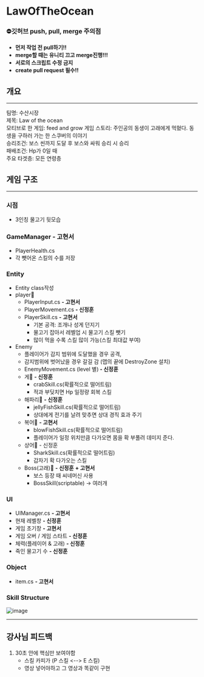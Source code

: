 # LawOfTheOcean
### ⛔<b>깃허브 push, pull, merge 주의점</b>
- <b>먼저 작업 전 pull하기!!</b> 
- <b>merge할 때는 유니티 끄고 merge진행!!!</b>
- <b>서로의 스크립트 수정 금지</b>
- <b>create pull request 필수!!</b> 
## 개요
---
팀명: 수산시장<br>
제목: Law of the ocean<br>
모티브로 한 게임: feed and grow
게임 스토리: 주인공의 동생이 고래에게 먹혔다. 동생을 구하러 가는 한 스쿠버의 이야기<br>
승리조건: 보스 씬까지 도달 후 보스와 싸워 승리 시 승리<br>
패배조건: Hp가 0일 때<br>
주요 타겟층: 모든 연령층
<br>
## 게임 구조
---
### 시점
- 3인칭 물고기 뒷모습
### GameManager  <b> - 고현서</b>
- PlayerHealth.cs
- 각 뺏어온 스킬의 수를 저장 
### Entity
- Entity class작성
- player🤽
    - PlayerInput.cs <b>- 고현서</b>
    - PlayerMovement.cs <b> - 신정훈</b>
    - PlayerSkill.cs <b>- 고현서</b>
        - 기본 공격: 조개나 성게 던지기
        - 물고기 잡아서 레벨업 시 물고기 스킬 뺏기
        - 많이 먹을 수록 스킬 많이 가능(스킬 최대값 부여)
- Enemy
    - 플레이어가 감지 범위에 도달했을 경우 공격,
    - 감지범위에 벗어났을 경우 갈길 감 (맵의 끝에 DestroyZone 설치)
    - EnemyMovement.cs (level 별)<b> - 신정훈</b>
    - 게🦀 <b> - 신정훈</b>
        - crabSkill.cs(확률적으로 떨어트림)
        - 적과 부딪치면 Hp 일정량 회복 스킬
    - 해파리🐙 <b> - 신정훈</b>
        - jellyFishSkill.cs(확률적으로 떨어트림)
        - 상대에게 전기를 날려 맞추면 상대 경직 효과 주기
    - 복어🐡 <b>- 고현서</b>
        - blowFishSkill.cs(확률적으로 떨어트림)
        - 플레이어가 일정 위치만큼 다가오면 몸을 확 부풀려 데미지 준다. 
    - 상어🦈 - 신정훈</b>
        - SharkSkill.cs(확률적으로 떨어트림)
        - 갑자기 확 다가오는 스킬
    - Boss(고래)🐋 <b> - 신정훈</b> <b>+ 고현서</b>
        - 보스 등장 때 씨네머신 사용
        - BossSkill(scriptable) -> 여러개

### UI
- UIManager.cs <b>- 고현서</b>
- 현재 레벨창 <b> - 신정훈</b>
- 게임 초기창 <b>- 고현서</b>
- 게임 오버 / 게임 스타트 <b> - 신정훈</b>
- 체력(플레이어 & 고래) <b> - 신정훈</b>
- 죽인 물고기 수 <b> - 신정훈</b>
### Object
- item.cs <b>- 고현서</b>
### Skill Structure
![image](https://user-images.githubusercontent.com/76097749/177246976-2dbe747a-5673-4db8-b7d8-31cc574927ef.png)


---
## <b>강사님 피드백</b>
1. 30초 안에 핵심만 보여야함
     - 스킬 카피가 (P 스킬 <--> E 스킬)
     - 영상 넣어야하고 그 영상과 똑같이 구현
 
